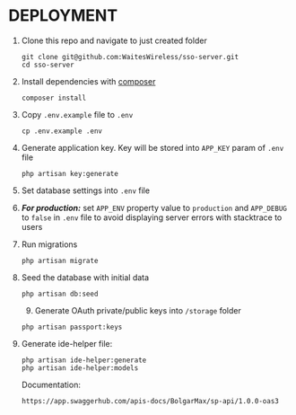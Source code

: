 DEPLOYMENT
==========

1. Clone this repo and navigate to just created folder
    ~~~
    git clone git@github.com:WaitesWireless/sso-server.git
    cd sso-server
    ~~~
2. Install dependencies with [composer](https://getcomposer.org/)
    ~~~
    composer install
    ~~~
3. Copy `.env.example` file to `.env`
    ~~~
    cp .env.example .env
    ~~~
4. Generate application key. Key will be stored into `APP_KEY` param of `.env` file  
    ~~~
    php artisan key:generate
    ~~~
5. Set database settings into `.env` file
6. ***For production:*** set `APP_ENV` property value to `production` and `APP_DEBUG` to `false` in `.env` file to avoid displaying server errors with stacktrace to users
7. Run migrations 
    ~~~
    php artisan migrate
    ~~~
8. Seed the database with initial data
    ~~~
    php artisan db:seed
    ~~~
    9. Generate OAuth private/public keys into `/storage` folder
    ~~~
    php artisan passport:keys
    ~~~
9. Generate ide-helper file:
    ~~~
    php artisan ide-helper:generate
    php artisan ide-helper:models
    ~~~

   Documentation:
    ~~~
    https://app.swaggerhub.com/apis-docs/BolgarMax/sp-api/1.0.0-oas3
    ~~~

